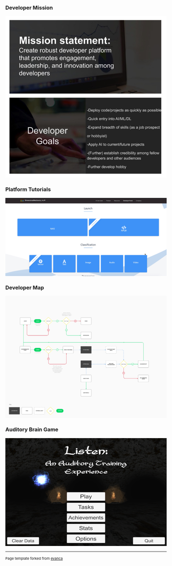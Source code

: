 ### Developer Mission ### 

[![Image](images/DevExperienceImg.jpg?raw=true)](https://ddavis-100.github.io/UX_Portfolio/projects/DeveloperMission)


### Platform Tutorials ### 

[![Image](images/DevTutorialsImg.png?raw=true)](https://ddavis-100.github.io/UX_Portfolio/projects/DevTutorial)


### Developer Map ###

[![Image](images/1*i00wc9Mn7C-DwEi4BZtsPw.png?raw=true)](https://ddavis-100.github.io/UX_Portfolio/projects/DevExperience)


### Auditory Brain Game ###

[![Image](images/AudBrainGame.jpg?raw=true)](https://ddavis-100.github.io/UX_Portfolio/projects/AudBrainGame)

---
<p style="font-size:11px">Page template forked from <a href="https://github.com/evanca/quick-portfolio">evanca</a></p>
<!-- Remove above link if you don't want to attibute -->
